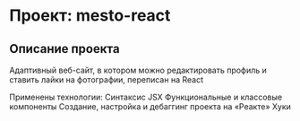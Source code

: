 # Проект: mesto-react

## Описание проекта

Адаптивный веб-сайт, в котором можно редактировать профиль и ставить лайки на фотографии, переписан на React

Применены технологии:
Синтаксис JSX
Функциональные и классовые компоненты
Создание, настройка и дебаггинг проекта на «Реакте»
Хуки
